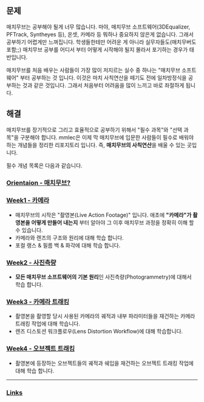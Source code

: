 ## 문제
매치무브는 공부해야 될게 너무 많습니다. 마야, 매치무브 소프트웨어(3DEqualizer, PFTrack, Syntheyes 등), 온셋, 카메라 등 뭐하나 중요하지 않은게 없습니다. 그래서 공부하기 어렵게만 느껴집니다. 학생들한테만 어려운 게 아니라 실무자들도(매치무버도 포함;;) 매치무브 공부를 어디서 부터 어떻게 시작해야 될지 몰라서 포기하는 경우가 태반입니다.

매치무브를 처음 배우는 사람들이 가장 많이 저지르는 실수 중 하나는 "매치무브 소프트웨어" 부터 공부하는 것 입니다. 이것은 마치 사칙연산을 떼기도 전에 일차방정식을 공부하는 것과 같은 것입니다. 그래서 처음부터 어려움을 많이 느끼고 바로 좌절하게 됩니다.

## 해결
매치무브를 장기적으로 그리고 효율적으로 공부하기 위해서 "필수 과목"와 "선택 과목"을 구분해야 합니다. mmlec은 이제 막 매치무브에 입문한 사람들이 필수로 배워야 하는 개념들을 정리한 리포지토리 입니다. 즉, **매치무브의 사칙연산**을 배울 수 있는 곳입니다.

필수 개념 목록은 다음과 같습니다.

### [Orientaion - 매치무브?](doc/orientation.md)
### [Week1 - 카메라](doc/week1.md)
- 매치무브의 시작은 "촬영본(Live Action Footage)" 입니다. 애초에 **"카메라"가 촬영본을 어떻게 만들어 내는지** 부터 알아야 그 이후 매치무브 과정을 정확히 이해 할 수 있습니다.
- 카메라와 렌즈의 구조와 원리에 대해 학습 합니다.
- 포컬 랭스 & 필름 백 & 화각에 대해 학습 합니다.
### [Week2 - 사진측량](doc/week2.md)
- **모든 매치무브 소프트웨어의 기본 원리**인 사진측량(Photogrammetry)에 대해서 학습 합니다.
### [Week3 - 카메라 트래킹](doc/week3.md)
- 촬영본을 촬영할 당시 사용된 카메라의 궤적과 내부 파라미터들을 재건하는 카메라 트래킹 작업에 대해 학습니다.
- 렌즈 디스토션 워크플로우(Lens Distortion Workflow)에 대해 학습합니다.
### [Week4 - 오브젝트 트래킹](doc/week4.md)
- 촬영본에 등장하는 오브젝트들의 궤적과 쉐입을 재건하는 오브젝트 트래킹 작업에 대해 학습 합니다. 

---

### [Links](doc/links.md)
